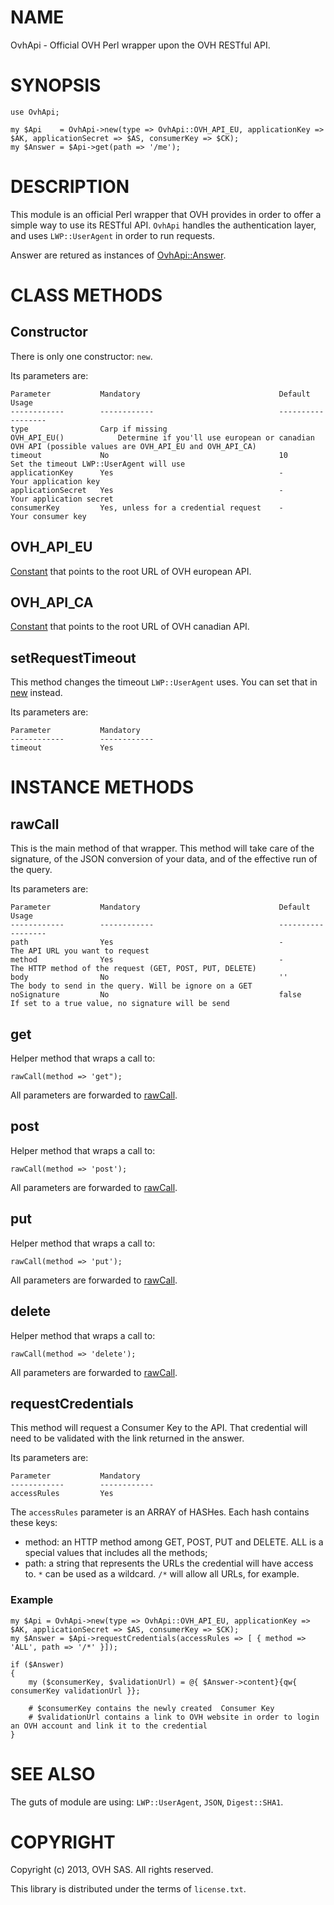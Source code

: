 # NAME

OvhApi - Official OVH Perl wrapper upon the OVH RESTful API.

# SYNOPSIS

    use OvhApi;

    my $Api    = OvhApi->new(type => OvhApi::OVH_API_EU, applicationKey => $AK, applicationSecret => $AS, consumerKey => $CK);
    my $Answer = $Api->get(path => '/me');

# DESCRIPTION

This module is an official Perl wrapper that OVH provides in order to offer a simple way to use its RESTful API.
`OvhApi` handles the authentication layer, and uses `LWP::UserAgent` in order to run requests.

Answer are retured as instances of [OvhApi::Answer](https://metacpan.org/pod/OvhApi::Answer).

# CLASS METHODS

## Constructor

There is only one constructor: `new`.

Its parameters are:

    Parameter           Mandatory                               Default                 Usage
    ------------        ------------                            ----------              --------
    type                Carp if missing                         OVH_API_EU()            Determine if you'll use european or canadian OVH API (possible values are OVH_API_EU and OVH_API_CA)
    timeout             No                                      10                      Set the timeout LWP::UserAgent will use
    applicationKey      Yes                                     -                       Your application key
    applicationSecret   Yes                                     -                       Your application secret
    consumerKey         Yes, unless for a credential request    -                       Your consumer key

## OVH\_API\_EU

[Constant](https://metacpan.org/pod/constant) that points to the root URL of OVH european API.

## OVH\_API\_CA

[Constant](https://metacpan.org/pod/constant) that points to the root URL of OVH canadian API.

## setRequestTimeout

This method changes the timeout `LWP::UserAgent` uses. You can set that in [new](#constructor) instead.

Its parameters are:

    Parameter           Mandatory
    ------------        ------------
    timeout             Yes

# INSTANCE METHODS

## rawCall

This is the main method of that wrapper. This method will take care of the signature, of the JSON conversion of your data, and of the effective run of the query.

Its parameters are:

    Parameter           Mandatory                               Default                 Usage
    ------------        ------------                            ----------              --------
    path                Yes                                     -                       The API URL you want to request
    method              Yes                                     -                       The HTTP method of the request (GET, POST, PUT, DELETE)
    body                No                                      ''                      The body to send in the query. Will be ignore on a GET
    noSignature         No                                      false                   If set to a true value, no signature will be send

## get

Helper method that wraps a call to:

    rawCall(method => 'get");

All parameters are forwarded to [rawCall](#rawcall).

## post

Helper method that wraps a call to:

    rawCall(method => 'post');

All parameters are forwarded to [rawCall](#rawcall).

## put

Helper method that wraps a call to:

    rawCall(method => 'put');

All parameters are forwarded to [rawCall](#rawcall).

## delete

Helper method that wraps a call to:

    rawCall(method => 'delete');

All parameters are forwarded to [rawCall](#rawcall).

## requestCredentials

This method will request a Consumer Key to the API. That credential will need to be validated with the link returned in the answer.

Its parameters are:

    Parameter           Mandatory
    ------------        ------------
    accessRules         Yes

The `accessRules` parameter is an ARRAY of HASHes. Each hash contains these keys:

- method: an HTTP method among GET, POST, PUT and DELETE. ALL is a special values that includes all the methods;
- path: a string that represents the URLs the credential will have access to. `*` can be used as a wildcard. `/*` will allow all URLs, for example.

### Example

    my $Api = OvhApi->new(type => OvhApi::OVH_API_EU, applicationKey => $AK, applicationSecret => $AS, consumerKey => $CK);
    my $Answer = $Api->requestCredentials(accessRules => [ { method => 'ALL', path => '/*' }]);

    if ($Answer)
    {
        my ($consumerKey, $validationUrl) = @{ $Answer->content}{qw{ consumerKey validationUrl }};

        # $consumerKey contains the newly created  Consumer Key
        # $validationUrl contains a link to OVH website in order to login an OVH account and link it to the credential
    }

# SEE ALSO

The guts of module are using: `LWP::UserAgent`, `JSON`, `Digest::SHA1`.

# COPYRIGHT

Copyright (c) 2013, OVH SAS.
All rights reserved.

This library is distributed under the terms of `license.txt`.
